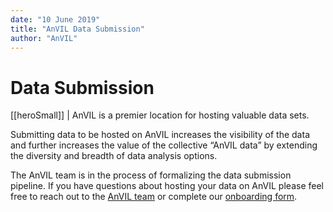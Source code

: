 ```yaml
---
date: "10 June 2019"
title: "AnVIL Data Submission"
author: "AnVIL"
---
```



# Data Submission 

[[heroSmall]]
| AnVIL is a premier location for hosting valuable data sets. 

Submitting data to be hosted on AnVIL increases the visibility of the data and further increases the value of the collective “AnVIL data” by extending the diversity and breadth of data analysis options.
 
 The AnVIL team is in the process of formalizing the data submission pipeline. If you have questions about hosting your data on AnVIL please feel free to reach out to the [AnVIL team](anvil-project-managers@lists.anvilproject.org) or complete our [onboarding form](https://docs.google.com/forms/d/e/1FAIpQLSe3NViQ8bTkXexqJ7QukcIcSwe1OLlIirScvaP7YXq4TMqa7A/viewform).


